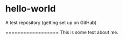 # hello-world
A test repository (getting set up on GitHub)


==================
This is some text about me.
